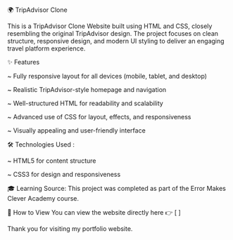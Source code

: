 🌍 TripAdvisor Clone

This is a TripAdvisor Clone Website built using HTML and CSS, closely resembling the original TripAdvisor design. The project focuses on clean structure, responsive design, and modern UI styling to deliver an engaging travel platform experience.

✨ Features

~ Fully responsive layout for all devices (mobile, tablet, and desktop)

~ Realistic TripAdvisor-style homepage and navigation

~ Well-structured HTML for readability and scalability

~ Advanced use of CSS for layout, effects, and responsiveness

~ Visually appealing and user-friendly interface



🛠️ Technologies Used :

~ HTML5 for content structure

~ CSS3 for design and responsiveness

🎓 Learning Source: This project was completed as part of the Error Makes Clever Academy course.

📌 How to View You can view the website directly here 👉 [  ]

Thank you for visiting my portfolio website.
